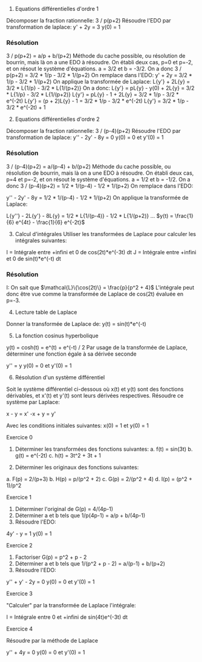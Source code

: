 1. Equations différentielles d'ordre 1

Décomposer la fraction rationnelle: 3 / p(p+2)
Résoudre l'EDO par transformation de laplace: 
y' + 2y = 3
y(0) = 1

### Résolution

3 / p(p+2) = a/p + b/(p+2)
Méthode du cache possible, ou résolution de bourrin, mais là on a une EDO à résoudre.
On établi deux cas, p=0 et p=-2, et on résout le système d'équations.
a = 3/2 et b = -3/2.
On a donc 3 / p(p+2) = 3/2 * 1/p - 3/2 * 1/(p+2)
On remplace dans l'EDO:
y' + 2y = 3/2 * 1/p - 3/2 * 1/(p+2)
On applique la transformée de Laplace:
L{y'} + 2L{y} = 3/2 * L{1/p} - 3/2 * L{1/(p+2)}
On a donc:
L{y'} = pL{y} - y(0) + 2L{y} = 3/2 * L{1/p} - 3/2 * L{1/(p+2)}
L{y'} = pL{y} - 1 + 2L{y} = 3/2 * 1/p - 3/2 * e^(-2t)
L{y'} = (p + 2)L{y} - 1 = 3/2 * 1/p - 3/2 * e^(-2t)
L{y'} = 3/2 * 1/p - 3/2 * e^(-2t) + 1


2. Equations différentielles d'ordre 2

Décomposer la fraction rationnelle: 3 / (p-4)(p+2)
Résoudre l'EDO par transformation de laplace:
y'' - 2y' - 8y = 0
y(0) = 0 et y'(0) = 1

### Résolution

3 / (p-4)(p+2) = a/(p-4) + b/(p+2)
Méthode du cache possible, ou résolution de bourrin, mais là on a une EDO à résoudre.
On établi deux cas, p=4 et p=-2, et on résout le système d'équations.
a = 1/2 et b = -1/2.
On a donc 3 / (p-4)(p+2) = 1/2 * 1/(p-4) - 1/2 * 1/(p+2)
On remplace dans l'EDO:

y'' - 2y' - 8y = 1/2 * 1/(p-4) - 1/2 * 1/(p+2)
On applique la transformée de Laplace:

L{y''} - 2L{y'} - 8L{y} = 1/2 * L{1/(p-4)} - 1/2 * L{1/(p+2)}
...
$y(t) = \frac{1}{6} e^{4t} - \frac{1}{6} e^{-2t}$

3. Calcul d'intégrales
Utiliser les transformées de Laplace pour calculer les intégrales suivantes:

I = Intégrale entre +infini et 0 de cos(2t)*e^(-3t) dt
J = Intégrale entre +infini et 0 de sin(t)*e^(-t) dt

### Résolution

I: On sait que $\mathcal{L}\{\cos(2t)\} = \frac{p}{p^2 + 4}$
L'intégrale peut donc être vue comme la transformée de Laplace de cos(2t) évaluée en p=-3.

4. Lecture table de Laplace

Donner la transformée de Laplace de: y(t) = sin(t)*e^(-t)

5. La fonction cosinus hyperbolique

y(t) = cosh(t) = e^(t) + e^(-t) / 2	
Par usage de la transformée de Laplace, déterminer une fonction égale à sa dérivée seconde

y'' = y
y(0) = 0 et y'(0) = 1

6. Résolution d'un système différentiel

Soit le système différentiel ci-dessous où x(t) et y(t) sont des fonctions dérivables, et x'(t) et y'(t) sont leurs dérivées respectives.
Résoudre ce système par Laplace:

x - y = x'
-x + y = y'

Avec les conditions initiales suivantes:
x(0) = 1 et y(0) = 1



Exercice 0

1. Déterminer les transformées des fonctions suivantes: 
a. f(t) = sin(3t) 
b. g(t) = e^(-2t)
c. h(t) = 3t^2 + 3t + 1

2. Déterminer les originaux des fonctions suivantes:

a. F(p) = 2/(p+3)
b. H(p) = p/(p^2 + 2)
c. G(p) = 2/(p^2 + 4)
d. I(p) = (p^2 + 1)/p^2 


Exercice 1

1. Déterminer l'original de G(p) = 4/(4p-1)
2. Déterminer a et b tels que 1/p(4p-1) = a/p + b/(4p-1)
3. Résoudre l'EDO:

4y' - y = 1
y(0) = 1


Exercice 2

1. Factoriser G(p) = p^2 + p - 2
2. Déterminer a et b tels que 1/(p^2 + p - 2) = a/(p-1) + b/(p+2)
3. Résoudre l'EDO:

y'' + y' - 2y = 0
y(0) = 0 et y'(0) = 1


Exercice 3

"Calculer" par la transformée de Laplace l'intégrale:

I = Intégrale entre 0 et +infini de sin(4t)e^(-3t) dt

Exercice 4

Résoudre par la méthode de Laplace

y'' + 4y = 0
y(0) = 0 et y'(0) = 1
